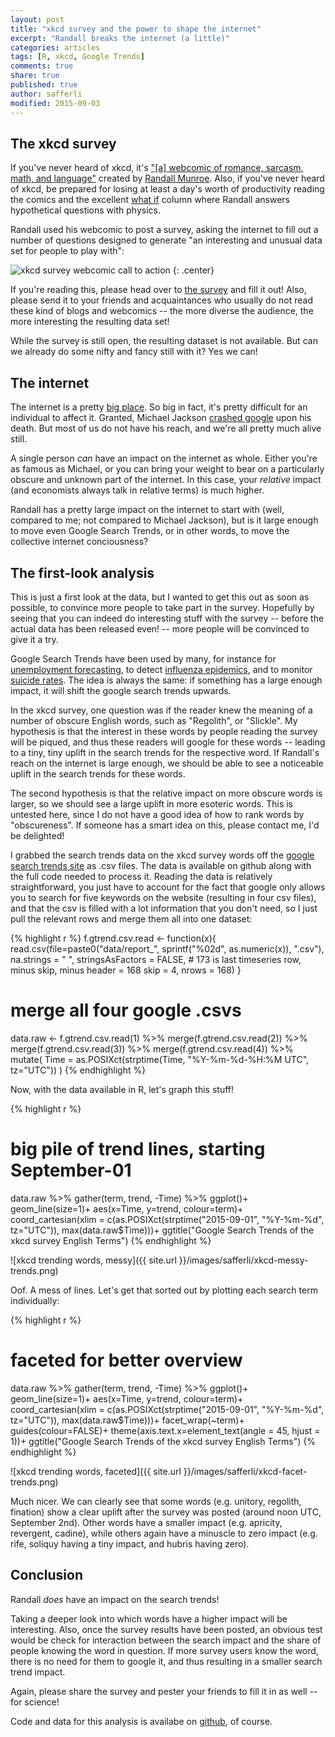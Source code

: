```yaml
---
layout: post
title: "xkcd survey and the power to shape the internet"
excerpt: "Randall breaks the internet (a little)" 
categories: articles
tags: [R, xkcd, Google Trends]
comments: true
share: true
published: true
author: safferli
modified: 2015-09-03
---
```



## The xkcd survey

<span class = "dropcap">I</span>f you've never heard of xkcd, it's ["[a] webcomic of romance, sarcasm, math, and language"](http://www.xkcd.com/) created by [Randall Munroe](https://en.wikipedia.org/wiki/Randall_Munroe). Also, if you've never heard of xkcd, be prepared for losing at least a day's worth of productivity reading the comics and the excellent [what if](http://what-if.xkcd.com/) column where Randall answers hypothetical questions with physics. 

Randall used his webcomic to post a survey, asking the internet to fill out a number of questions designed to generate "an interesting and unusual data set for people to play with":

![xkcd survey webcomic call to action](http://imgs.xkcd.com/comics/xkcd_survey.png)
{: .center}

If you're reading this, please head over to [the survey](http://xkcd.com/1572/) and fill it out! Also, please send it to your friends and acquaintances who usually do not read these kind of blogs and webcomics -- the more diverse the audience, the more interesting the resulting data set! 

While the survey is still open, the resulting dataset is not available. But can we already do some nifty and fancy still with it? Yes we can! 


## The internet

The internet is a pretty [big place](http://internet-map.net/). So big in fact, it's pretty difficult for an individual to affect it. Granted, Michael Jackson [crashed google](http://edition.cnn.com/2009/TECH/06/26/michael.jackson.internet/) upon his death. But most of us do not have his reach, and we're all pretty much alive still. 

A single person *can* have an impact on the internet as whole. Either you're as famous as Michael, or you can bring your weight to bear on a particularly obscure and unknown part of the internet. In this case, your *relative* impact (and economists always talk in relative terms) is much higher. 

Randall has a pretty large impact on the internet to start with (well, compared to me; not compared to Michael Jackson), but is it large enough to move even Google Search Trends, or in other words, to move the collective internet conciousness? 


## The first-look analysis

This is just a first look at the data, but I wanted to get this out as soon as possible, to convince more people to take part in the survey. Hopefully by seeing that you can indeed do interesting stuff with the survey -- before the actual data has been released even! -- more people will be convinced to give it a try. 

Google Search Trends have been used by many, for instance for [unemployment forecasting](http://ejournals.duncker-humblot.de/doi/abs/10.3790/aeq.55.2.107), to detect [influenza epidemics](http://www.nature.com/nature/journal/v457/n7232/full/nature07634.html), and to monitor [suicide rates](http://www.sciencedirect.com/science/article/pii/S0165032709003978). The idea is always the same: if something has a large enough impact, it will shift the google search trends upwards. 

In the xkcd survey, one question was if the reader knew the meaning of a number of obscure English words, such as "Regolith", or "Slickle". My hypothesis is that the interest in these words by people reading the survey will be piqued, and thus these readers will google for these words -- leading to a tiny, tiny uplift in the search trends for the respective word. If Randall's reach on the internet is large enough, we should be able to see a noticeable uplift in the search trends for these words. 

The second hypothesis is that the relative impact on more obscure words is larger, so we should see a large uplift in more esoteric words. This is untested here, since I do not have a good idea of how to rank words by "obscureness". If someone has a smart idea on this, please contact me, I'd be delighted!

I grabbed the search trends data on the xkcd survey words off the [google search trends site](http://www.google.com/trends/explore) as .csv files. The data is available on github along with the full code needed to process it. Reading the data is relatively straightforward, you just have to account for the fact that google only allows you to search for five keywords on the website (resulting in four csv files), and that the csv is filled with a lot information that you don't need, so I just pull the relevant rows and merge them all into one dataset: 

{% highlight r %}
f.gtrend.csv.read <- function(x){
  read.csv(file=paste0("data/report_", sprintf("%02d", as.numeric(x)), ".csv"), 
           na.strings = " ", 
           stringsAsFactors = FALSE,
           # 173 is last timeseries row, minus skip, minus header = 168
           skip = 4, nrows = 168)
}

# merge all four google .csvs 
data.raw <- f.gtrend.csv.read(1) %>% 
  merge(f.gtrend.csv.read(2)) %>% 
  merge(f.gtrend.csv.read(3)) %>% 
  merge(f.gtrend.csv.read(4)) %>% 
  mutate(
    Time = as.POSIXct(strptime(Time, "%Y-%m-%d-%H:%M UTC", tz="UTC"))
  )
{% endhighlight %}

Now, with the data available in R, let's graph this stuff! 

{% highlight r %}
# big pile of trend lines, starting September-01
data.raw %>% 
  gather(term, trend, -Time) %>% 
  ggplot()+
  geom_line(size=1)+
  aes(x=Time, y=trend, colour=term)+
  coord_cartesian(xlim = c(as.POSIXct(strptime("2015-09-01", "%Y-%m-%d", tz="UTC")),
                           max(data.raw$Time)))+
  ggtitle("Google Search Trends of the xkcd survey English Terms")
{% endhighlight %}

![xkcd trending words, messy]({{ site.url }}/images/safferli/xkcd-messy-trends.png)

Oof. A mess of lines. Let's get that sorted out by plotting each search term individually: 

{% highlight r %}
# faceted for better overview
data.raw %>% 
  gather(term, trend, -Time) %>% 
  ggplot()+
  geom_line(size=1)+
  aes(x=Time, y=trend, colour=term)+
  coord_cartesian(xlim = c(as.POSIXct(strptime("2015-09-01", "%Y-%m-%d", tz="UTC")),
                           max(data.raw$Time)))+
  facet_wrap(~term)+
  guides(colour=FALSE)+
  theme(axis.text.x=element_text(angle = 45, hjust = 1))+
  ggtitle("Google Search Trends of the xkcd survey English Terms")
{% endhighlight %}

![xkcd trending words, faceted]({{ site.url }}/images/safferli/xkcd-facet-trends.png)

Much nicer. We can clearly see that some words (e.g. unitory, regolith, fination) show a clear uplift after the survey was posted (around noon UTC, September 2nd). Other words have a smaller impact (e.g. apricity, revergent, cadine), while others again have a minuscle to zero impact (e.g. rife, soliquy having a tiny impact, and hubris having zero). 

## Conclusion

Randall *does* have an impact on the search trends! 

Taking a deeper look into which words have a higher impact will be interesting. Also, once the survey results have been posted, an obvious test would be check for interaction between the search impact and the share of people knowing the word in question. If more survey users know the word, there is no need for them to google it, and thus resulting in a smaller search trend impact. 

Again, please share the survey and pester your friends to fill it in as well -- for science! 

Code and data for this analysis is availabe on [github](https://github.com/safferli/xkcd_survey), of course. 

